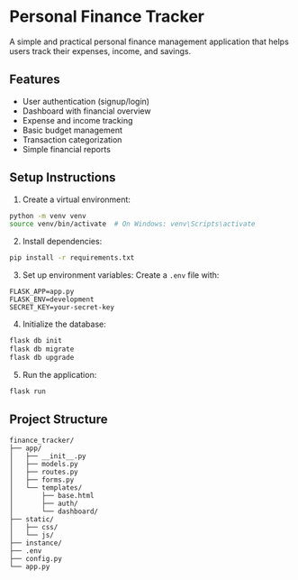 # Personal Finance Tracker

A simple and practical personal finance management application that helps users track their expenses, income, and savings.

## Features

- User authentication (signup/login)
- Dashboard with financial overview
- Expense and income tracking
- Basic budget management
- Transaction categorization
- Simple financial reports

## Setup Instructions

1. Create a virtual environment:
```bash
python -m venv venv
source venv/bin/activate  # On Windows: venv\Scripts\activate
```

2. Install dependencies:
```bash
pip install -r requirements.txt
```

3. Set up environment variables:
Create a `.env` file with:
```
FLASK_APP=app.py
FLASK_ENV=development
SECRET_KEY=your-secret-key
```

4. Initialize the database:
```bash
flask db init
flask db migrate
flask db upgrade
```

5. Run the application:
```bash
flask run
```

## Project Structure

```
finance_tracker/
├── app/
│   ├── __init__.py
│   ├── models.py
│   ├── routes.py
│   ├── forms.py
│   └── templates/
│       ├── base.html
│       ├── auth/
│       └── dashboard/
├── static/
│   ├── css/
│   └── js/
├── instance/
├── .env
├── config.py
└── app.py
``` 